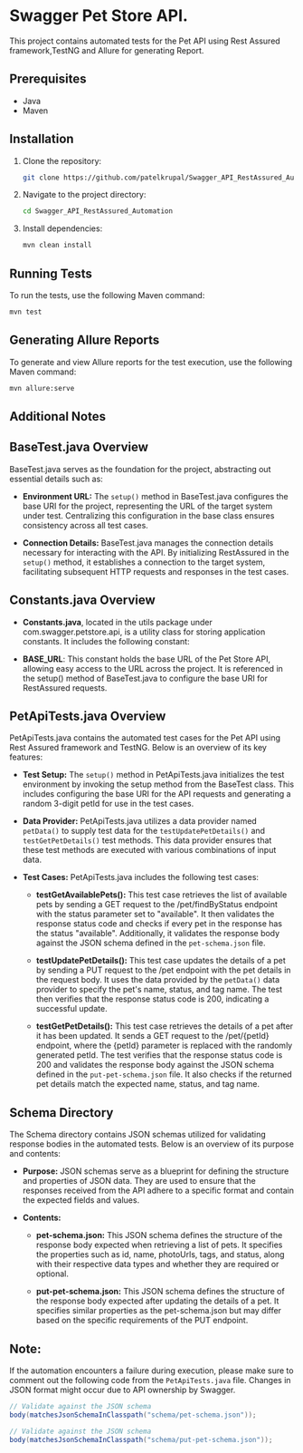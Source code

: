 # Swagger Pet Store API.

This project contains automated tests for the Pet API using Rest Assured framework,TestNG and Allure for generating Report.

## Prerequisites

- Java
- Maven

## Installation

1. Clone the repository:

    ```bash
    git clone https://github.com/patelkrupal/Swagger_API_RestAssured_Automation.git
    ```

2. Navigate to the project directory:

    ```bash
    cd Swagger_API_RestAssured_Automation
    ```

3. Install dependencies:

    ```bash
    mvn clean install
    ```

## Running Tests

To run the tests, use the following Maven command:

```bash
mvn test
```

## Generating Allure Reports

To generate and view Allure reports for the test execution, use the following Maven command:

```bash
mvn allure:serve
```


## Additional Notes

## BaseTest.java Overview

BaseTest.java serves as the foundation for the project, abstracting out essential details such as:

- **Environment URL:** The `setup()` method in BaseTest.java configures the base URI for the project, representing the URL of the target system under test. Centralizing this configuration in the base class ensures consistency across all test cases.

- **Connection Details:** BaseTest.java manages the connection details necessary for interacting with the API. By initializing RestAssured in the `setup()` method, it establishes a connection to the target system, facilitating subsequent HTTP requests and responses in the test cases.

## Constants.java Overview

- **Constants.java**, located in the utils package under com.swagger.petstore.api, is a utility class for storing application constants. It includes the following constant:

- **BASE_URL**: This constant holds the base URL of the Pet Store API, allowing easy access to the URL across the project. It is referenced in the setup() method of BaseTest.java to configure the base URI for RestAssured requests.

## PetApiTests.java Overview

PetApiTests.java contains the automated test cases for the Pet API using Rest Assured framework and TestNG. Below is an overview of its key features:

- **Test Setup:** The `setup()` method in PetApiTests.java initializes the test environment by invoking the setup method from the BaseTest class. This includes configuring the base URI for the API requests and generating a random 3-digit petId for use in the test cases.

- **Data Provider:** PetApiTests.java utilizes a data provider named `petData()` to supply test data for the `testUpdatePetDetails()` and `testGetPetDetails()` test methods. This data provider ensures that these test methods are executed with various combinations of input data.

- **Test Cases:** PetApiTests.java includes the following test cases:
   - **testGetAvailablePets():** This test case retrieves the list of available pets by sending a GET request to the /pet/findByStatus endpoint with the status parameter set to "available". It then validates the response status code and checks if every pet in the response has the status "available". Additionally, it validates the response body against the JSON schema defined in the `pet-schema.json` file.

   - **testUpdatePetDetails():** This test case updates the details of a pet by sending a PUT request to the /pet endpoint with the pet details in the request body. It uses the data provided by the `petData()` data provider to specify the pet's name, status, and tag name. The test then verifies that the response status code is 200, indicating a successful update.

   - **testGetPetDetails():** This test case retrieves the details of a pet after it has been updated. It sends a GET request to the /pet/{petId} endpoint, where the {petId} parameter is replaced with the randomly generated petId. The test verifies that the response status code is 200 and validates the response body against the JSON schema defined in the `put-pet-schema.json` file. It also checks if the returned pet details match the expected name, status, and tag name.


## Schema Directory

The Schema directory contains JSON schemas utilized for validating response bodies in the automated tests. Below is an overview of its purpose and contents:

- **Purpose:** JSON schemas serve as a blueprint for defining the structure and properties of JSON data. They are used to ensure that the responses received from the API adhere to a specific format and contain the expected fields and values.

- **Contents:**
   - **pet-schema.json:** This JSON schema defines the structure of the response body expected when retrieving a list of pets. It specifies the properties such as id, name, photoUrls, tags, and status, along with their respective data types and whether they are required or optional.

   - **put-pet-schema.json:** This JSON schema defines the structure of the response body expected after updating the details of a pet. It specifies similar properties as the pet-schema.json but may differ based on the specific requirements of the PUT endpoint.




## Note:

If the automation encounters a failure during execution, please make sure to comment out the following code from the `PetApiTests.java` file. Changes in JSON format might occur due to API ownership by Swagger.

```java
// Validate against the JSON schema
body(matchesJsonSchemaInClasspath("schema/pet-schema.json"));

// Validate against the JSON schema
body(matchesJsonSchemaInClasspath("schema/put-pet-schema.json"));
```

